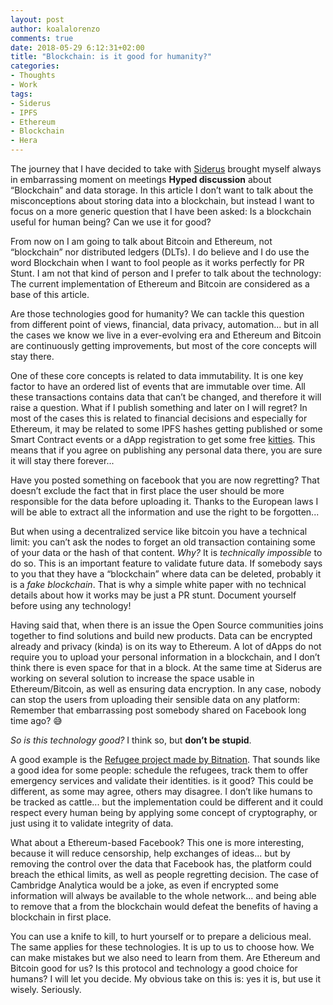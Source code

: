 ```yaml
---
layout: post
author: koalalorenzo
comments: true
date: 2018-05-29 6:12:31+02:00
title: "Blockchain: is it good for humanity?"
categories:
- Thoughts
- Work
tags:
- Siderus
- IPFS
- Ethereum
- Blockchain
- Hera
---
```

The journey that I have decided to take with [Siderus](https://siderus.io/) 
brought myself always in embarrassing moment on meetings **Hyped discussion** 
about “Blockchain” and data storage. In this article I don’t want to talk about 
the misconceptions about storing data into a blockchain, but instead I want to 
focus on a more generic question that I have been asked: Is a blockchain useful 
for human being? Can we use it for good?

From now on I am going to talk about Bitcoin and Ethereum, not “blockchain” nor 
distributed ledgers (DLTs). I do believe and I do use the word Blockchain when I
want to fool people as it works perfectly for PR Stunt. I am not that kind of 
person and I prefer to talk about the technology: The current implementation of 
Ethereum and Bitcoin are considered as a base of this article.

Are those technologies good for humanity? We can tackle this question from 
different point of views, financial, data privacy, automation... but in all the 
cases we know we live in a ever-evolving era and Ethereum and Bitcoin are 
continuously getting improvements, but most of the core concepts will stay 
there.

One of these core concepts is related to data immutability. It is one key factor
to have an ordered list of events that are immutable over time. All these 
transactions contains data that can’t be changed, and therefore it will raise a 
question. What if I publish something and later on I will regret? In most of the
cases this is related to financial decisions and especially for Ethereum, it may
be related to some IPFS hashes getting published or some Smart Contract events 
or a dApp registration to get some free [kitties](https://www.cryptokitties.co). 
This means that if you agree  on publishing any personal data there, you are 
sure it will stay there forever... 

Have you posted something on facebook that you are now regretting? That doesn’t 
exclude the fact that in first place the user should be more responsible for the
data before uploading it. Thanks to the European laws I will be able to extract 
all the information and use the right to be forgotten... 

But when using a decentralized service like bitcoin you have a technical limit: 
you can’t ask the nodes to forget an old transaction containing some of your 
data or the hash of that content. _Why?_ It is *technically impossible* to do 
so.  This is an important feature to validate future data. If somebody says to 
you that they have a “blockchain” where data can be deleted, probably it is a 
_fake blockchain_. That is why a simple white paper with no technical details 
about how it works may be just a PR stunt. Document yourself before using any 
technology! 

Having said that, when there is an issue the Open Source communities joins 
together to find solutions and build new products. Data can be encrypted 
already and privacy (kinda) is on its way to Ethereum. A lot of dApps do not 
require you to upload your personal information in a blockchain, and I don’t 
think there is even space for that in a block. At the same time at Siderus are 
working on several solution to increase the space usable in Ethereum/Bitcoin, 
as well as ensuring data encryption. In any case, nobody can stop the users 
from uploading their sensible data on any platform: Remember that embarrassing 
post somebody shared on Facebook long time ago? 😅


_So is this technology good?_ I think so, but **don’t be stupid**.

A good example is the [Refugee project made by Bitnation](https://refugees.bitnation.co/). 
That sounds like a good idea for some people: schedule the refugees, track them 
to offer emergency  services and validate their identities. is it good? This 
could be different, as some may agree, others may disagree. I don’t like humans 
to be tracked as cattle... but the implementation could be different and it 
could respect every human being by applying some concept of cryptography, or 
just using it to validate integrity of data.

What about a Ethereum-based Facebook? This one is more interesting, because it 
will reduce censorship, help exchanges of ideas... but by removing the control 
over the data that Facebook has, the platform could breach the ethical limits, 
as well as people regretting decision. The case of Cambridge Analytica would be 
a joke, as even if encrypted some information will always be available to the 
whole network... and being able to remove that a from the blockchain would 
defeat the benefits of having a blockchain in first place.

You can use a knife to kill, to hurt yourself or to prepare a delicious meal. 
The same applies for these technologies. It is up to us to choose how. We can 
make mistakes but we also need to learn from them. Are Ethereum and Bitcoin 
good for us? Is this protocol and technology a good choice for humans? I will 
let you decide. My obvious take on this is: yes it is, but use it wisely. 
Seriously.
